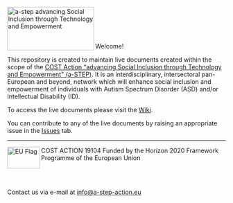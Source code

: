 <a href="https://www.a-step-action.eu"><img src="https://www.a-step-action.eu/wp-content/uploads/2021/08/Asset-3.svg" alt = " a-step advancing Social Inclusion through Technology and Empowerment"  align="left" height="100" width="200" ></a>

<br>
<br>
<br>
<br>

Welcome!

This repository is created to maintain live documents created within the scope of the [COST Action “advancing Social Inclusion through Technology and Empowerment" (a-STEP)](www.a-step-action.eu). It is an interdisciplinary, intersectoral pan-European and beyond, network which will enhance social inclusion and empowerment of individuals with Autism Spectrum Disorder (ASD) and/or Intellectual Disability (ID).

To access the live documents please visit the [Wiki](https://github.com/a-STEP-action/a-STEP/wiki).

You can contribute to any of the live documents by raising an appropriate issue in the [Issues](https://github.com/lseeman/a-STEP/issues/) tab.


***

<img src="https://www.a-step-action.eu/wp-content/uploads/2021/07/flag_yellow_low-300x201-1.jpg" alt="EU Flag" align="left" height="50" width="75" > COST ACTION 19104
Funded by the Horizon 2020 Framework Programme of the European Union

<br>
<br>

Contact us via e-mail at info@a-step-action.eu
